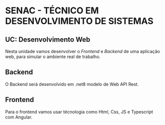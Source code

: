 # SENAC - TÉCNICO EM DESENVOLVIMENTO DE SISTEMAS
## UC: Desenvolvimento Web
Nesta unidade vamos desenvolver o *Frontend* e *Backend* de uma aplicação web, para simular o ambiente real de trabalho.

## Backend
O Backend será desenvolvido em .net8 modelo de Web API Rest.

## Frontend
Para o frontend  vamos usar técnologia como Html, Css, JS e Typescript com Angular.
